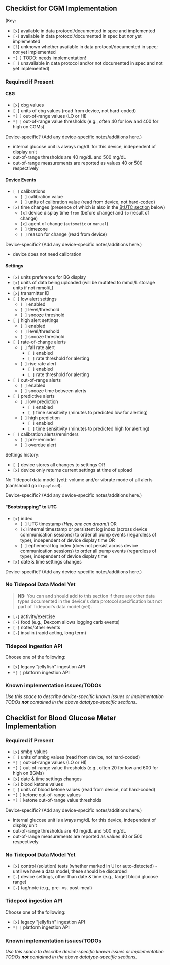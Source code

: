 ## Checklist for CGM Implementation

(Key:

 - `[x]` available in data protocol/documented in spec and implemented
 - `[-]` available in data protocol/documented in spec but *not* yet implemented
 - `[?]` unknown whether available in data protocol/documented in spec; *not* yet implemented
 - `*[ ]` TODO: needs implementation!
 - `[ ]` unavailable in data protocol and/or not documented in spec and not yet implemented)

### Required if Present

#### CBG

  - `[x]` cbg values
  - `[ ]` units of cbg values (read from device, not hard-coded)
  - `*[ ]` out-of-range values (LO or HI)
  - `*[ ]` out-of-range value thresholds (e.g., often 40 for low and 400 for high on CGMs)

Device-specific? (Add any device-specific notes/additions here.)
  - internal glucose unit is always mg/dL for this device, independent of display unit
  - out-of-range thresholds are 40 mg/dL and 500 mg/dL
  - out-of-range measurements are reported as values 40 or 500 respectively

#### Device Events
  - `[ ]` calibrations
    - `[ ]` calibration value
    - `[ ]` units of calibration value (read from device, not hard-coded)
  - `[x]` time changes (presence of which is also in the [BtUTC section](#bootstrapping-to-utc) below)
    - `[x]` device display time `from` (before change) and `to` (result of change)
    - `[x]` agent of change (`automatic` or `manual`)
    - `[ ]` timezone
    - `[ ]` reason for change (read from device)

Device-specific? (Add any device-specific notes/additions here.)
  - device does not need calibration

#### Settings

  - `[x]` units preference for BG display
  - `[x]` units of data being uploaded (will be mutated to mmol/L storage units if not mmol/L)
  - `[x]` transmitter ID
  - `[ ]` low alert settings
    - `[ ]` enabled
    - `[ ]` level/threshold
    - `[ ]` snooze threshold
  - `[ ]` high alert settings
    - `[ ]` enabled
    - `[ ]` level/threshold
    - `[ ]` snooze threshold
  - `[ ]` rate-of-change alerts
    - `[ ]` fall rate alert
        - `[ ]` enabled
        - `[ ]` rate threshold for alerting
    - `[ ]` rise rate alert
        - `[ ]` enabled
        - `[ ]` rate threshold for alerting
  - `[ ]` out-of-range alerts
    - `[ ]` enabled
    - `[ ]` snooze time between alerts
  - `[ ]` predictive alerts
    - `[ ]` low prediction
        - `[ ]` enabled
        - `[ ]` time sensitivity (minutes to predicted low for alerting)
    - `[ ]` high prediction
        - `[ ]` enabled
        - `[ ]` time sensitivity (minutes to predicted high for alerting)
  - `[ ]` calibration alerts/reminders
    - `[ ]` pre-reminder
    - `[ ]` overdue alert

Settings history:

  - `[ ]` device stores all changes to settings OR
  - `[x]` device only returns current settings at time of upload

No Tidepool data model (yet): volume and/or vibrate mode of all alerts (can/should go in `payload`).

Device-specific? (Add any device-specific notes/additions here.)

#### "Bootstrapping" to UTC

  - `[x]` index
    - `[ ]` UTC timestamp (*Hey, one can dream!*) OR
    - `[x]` internal timestamp or persistent log index (across device communication sessions) to order all pump events (regardless of type), independent of device display time OR
    - `[ ]` ephemeral log index (does not persist across device communication sessions) to order all pump events (regardless of type), independent of device display time
  - `[x]` date & time settings changes

Device-specific? (Add any device-specific notes/additions here.)

### No Tidepool Data Model Yet

> **NB:** You can and should add to this section if there are other data types documented in the device's data protocol specification but not part of Tidepool's data model (yet).

  - `[-]` activity/exercise
  - `[-]` food (e.g., Dexcom allows logging carb events)
  - `[-]` notes/other events
  - `[-]` insulin (rapid acting, long term)

### Tidepool ingestion API

Choose one of the following:

  - `[x]` legacy "jellyfish" ingestion API
  - `*[ ]` platform ingestion API

### Known implementation issues/TODOs

*Use this space to describe device-specific known issues or implementation TODOs **not** contained in the above datatype-specific sections.*


## Checklist for Blood Glucose Meter Implementation

### Required if Present

- `[x]` smbg values
- `[ ]` units of smbg values (read from device, not hard-coded)
- `*[ ]` out-of-range values (LO or HI)
- `*[ ]` out-of-range value thresholds (e.g., often 20 for low and 600 for high on BGMs)
- `[x]` date & time settings changes
- `[x]` blood ketone values
- `[ ]` units of blood ketone values (read from device, not hard-coded)
- `*[ ]` ketone out-of-range values
- `*[ ]` ketone out-of-range value thresholds

Device-specific? (Add any device-specific notes/additions here.)
  - internal glucose unit is always mg/dL for this device, independent of display unit
  - out-of-range thresholds are 40 mg/dL and 500 mg/dL
  - out-of-range measurements are reported as values 40 or 500 respectively

### No Tidepool Data Model Yet

- `[x]` control (solution) tests (whether marked in UI or auto-detected) - until we have a data model, these should be discarded
- `[-]` device settings, other than date & time (e.g., target blood glucose range)
- `[-]` tag/note (e.g., pre- vs. post-meal)

### Tidepool ingestion API

Choose one of the following:

  - `[x]` legacy "jellyfish" ingestion API
  - `*[ ]` platform ingestion API

### Known implementation issues/TODOs

*Use this space to describe device-specific known issues or implementation TODOs **not** contained in the above datatype-specific sections.*
